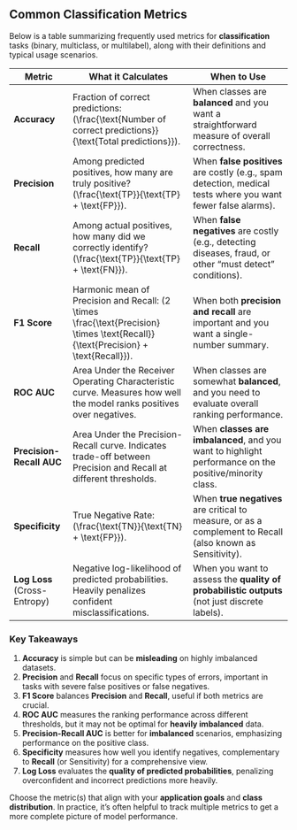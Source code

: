 ## Common Classification Metrics

Below is a table summarizing frequently used metrics for **classification** tasks (binary, multiclass, or multilabel), along with their definitions and typical usage scenarios.

| **Metric**        | **What it Calculates**                                                                                        | **When to Use**                                                                                                 |
|-------------------|---------------------------------------------------------------------------------------------------------------|-----------------------------------------------------------------------------------------------------------------|
| **Accuracy**      | Fraction of correct predictions: \(\frac{\text{Number of correct predictions}}{\text{Total predictions}}\).  | When classes are **balanced** and you want a straightforward measure of overall correctness.                    |
| **Precision**     | Among predicted positives, how many are truly positive? \(\frac{\text{TP}}{\text{TP} + \text{FP}}\).          | When **false positives** are costly (e.g., spam detection, medical tests where you want fewer false alarms).     |
| **Recall**        | Among actual positives, how many did we correctly identify? \(\frac{\text{TP}}{\text{TP} + \text{FN}}\).      | When **false negatives** are costly (e.g., detecting diseases, fraud, or other “must detect” conditions).        |
| **F1 Score**      | Harmonic mean of Precision and Recall: \(2 \times \frac{\text{Precision} \times \text{Recall}}{\text{Precision} + \text{Recall}}\). | When both **precision and recall** are important and you want a single-number summary.                           |
| **ROC AUC**       | Area Under the Receiver Operating Characteristic curve. Measures how well the model ranks positives over negatives. | When classes are somewhat **balanced**, and you need to evaluate overall ranking performance.                     |
| **Precision-Recall AUC** | Area Under the Precision-Recall curve. Indicates trade-off between Precision and Recall at different thresholds. | When **classes are imbalanced**, and you want to highlight performance on the positive/minority class.           |
| **Specificity**   | True Negative Rate: \(\frac{\text{TN}}{\text{TN} + \text{FP}}\).                                              | When **true negatives** are critical to measure, or as a complement to Recall (also known as Sensitivity).       |
| **Log Loss** (Cross-Entropy) | Negative log-likelihood of predicted probabilities. Heavily penalizes confident misclassifications.   | When you want to assess the **quality of probabilistic outputs** (not just discrete labels).                      |

### Key Takeaways
1. **Accuracy** is simple but can be **misleading** on highly imbalanced datasets.  
2. **Precision** and **Recall** focus on specific types of errors, important in tasks with severe false positives or false negatives.  
3. **F1 Score** balances **Precision** and **Recall**, useful if both metrics are crucial.  
4. **ROC AUC** measures the ranking performance across different thresholds, but it may not be optimal for **heavily imbalanced** data.  
5. **Precision-Recall AUC** is better for **imbalanced** scenarios, emphasizing performance on the positive class.  
6. **Specificity** measures how well you identify negatives, complementary to **Recall** (or Sensitivity) for a comprehensive view.  
7. **Log Loss** evaluates the **quality of predicted probabilities**, penalizing overconfident and incorrect predictions more heavily.

Choose the metric(s) that align with your **application goals** and **class distribution**. In practice, it’s often helpful to track multiple metrics to get a more complete picture of model performance.

